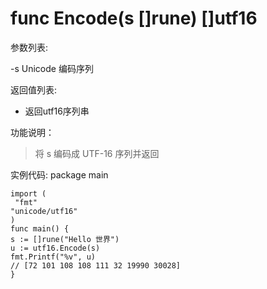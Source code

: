 # func Encode(s []rune) []utf16 

参数列表: 

-s Unicode 编码序列 

返回值列表:

- 返回utf16序列串

功能说明：

>将 s 编码成 UTF-16 序列并返回


实例代码:
	package main

	import (
	 "fmt"
 	"unicode/utf16"
	)
	func main() {
	s := []rune("Hello 世界")
	u := utf16.Encode(s)
	fmt.Printf("%v", u)
	// [72 101 108 108 111 32 19990 30028]
	}

